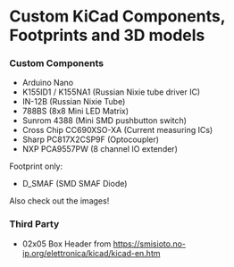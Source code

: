 # Custom KiCad Components, Footprints and 3D models

### Custom Components

- Arduino Nano
- K155ID1 / K155NA1 (Russian Nixie tube driver IC)
- IN-12B (Russian Nixie Tube)
- 788BS (8x8 Mini LED Matrix)
- Sunrom 4388 (Mini SMD pushbutton switch)
- Cross Chip CC690XSO-XA (Current measuring ICs)
- Sharp PC817X2CSP9F (Optocoupler)
- NXP PCA9557PW (8 channel IO extender)

Footprint only:

- D_SMAF (SMD SMAF Diode)

Also check out the images!

### Third Party

- 02x05 Box Header from https://smisioto.no-ip.org/elettronica/kicad/kicad-en.htm